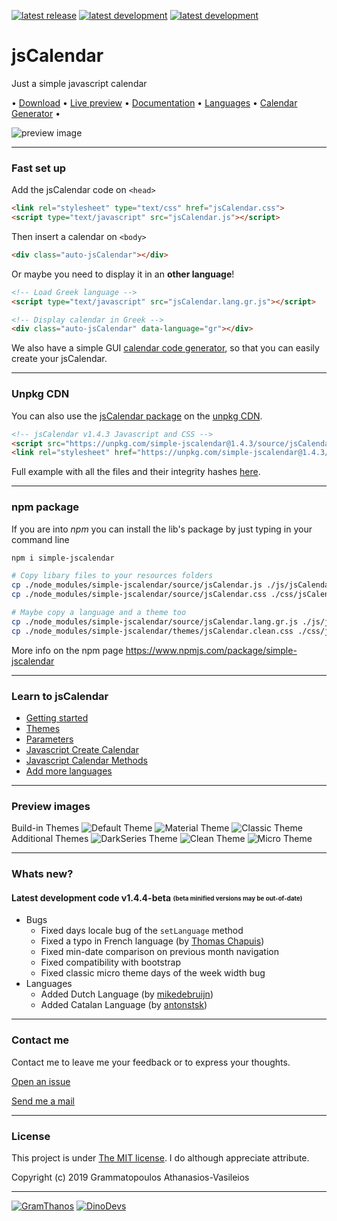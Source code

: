 [![latest release](https://img.shields.io/badge/latest%20release-v1.4.3-green.svg?style=flat-square)](https://github.com/GramThanos/jsCalendar/releases/latest)
[![latest development](https://img.shields.io/badge/latest%20development-v1.4.4-yellow.svg?style=flat-square)](https://github.com/GramThanos/jsCalendar#whats-new)
[![latest development](https://img.shields.io/badge/npm%20package-simple--jscalendar-red.svg?style=flat-square)](https://www.npmjs.com/package/simple-jscalendar)

# jsCalendar
Just a simple javascript calendar

 • [Download](https://github.com/GramThanos/jsCalendar/releases/latest) • [Live preview](https://gramthanos.github.io/jsCalendar/) • [Documentation](https://gramthanos.github.io/jsCalendar/docs.html) • [Languages](https://gramthanos.github.io/jsCalendar/docs.html#parameter-language) • [Calendar Generator](https://gramthanos.github.io/jsCalendar/generator.html) • 

![preview image](https://raw.githubusercontent.com/GramThanos/jsCalendar/master/preview/preview_default.png)


___


### Fast set up

Add the jsCalendar code on `<head>`

```html
<link rel="stylesheet" type="text/css" href="jsCalendar.css">
<script type="text/javascript" src="jsCalendar.js"></script>
```

Then insert a calendar on `<body>`

```html
<div class="auto-jsCalendar"></div>
```

Or maybe you need to display it in an **other language**!

```html
<!-- Load Greek language -->
<script type="text/javascript" src="jsCalendar.lang.gr.js"></script>

<!-- Display calendar in Greek -->
<div class="auto-jsCalendar" data-language="gr"></div>
```

We also have a simple GUI [calendar code generator](https://gramthanos.github.io/jsCalendar/generator.html), so that you can easily create your jsCalendar.


___

### Unpkg CDN

You can also use the [jsCalendar package](https://unpkg.com/simple-jscalendar/) on the [unpkg CDN](https://unpkg.com).

```html
<!-- jsCalendar v1.4.3 Javascript and CSS -->
<script src="https://unpkg.com/simple-jscalendar@1.4.3/source/jsCalendar.min.js" integrity="sha384-JqNLUzAxpw7zEu6rKS/TNPZ5ayCWPUY601zaig7cUEVfL+pBoLcDiIEkWHjl07Ot" crossorigin="anonymous"></script>
<link rel="stylesheet" href="https://unpkg.com/simple-jscalendar@1.4.3/source/jsCalendar.min.css" integrity="sha384-+OB2CadpqXIt7AheMhNaVI99xKH8j8b+bHC8P5m2tkpFopGBklD3IRvYjPekeWIJ" crossorigin="anonymous">
```

Full example with all the files and their integrity hashes [here](https://github.com/GramThanos/jsCalendar/blob/master/demos/cdn%20full%20demo.html).

___

### npm package

If you are into *npm* you can install the lib's package by just typing in your command line

```bash
npm i simple-jscalendar

# Copy libary files to your resources folders
cp ./node_modules/simple-jscalendar/source/jsCalendar.js ./js/jsCalendar.js
cp ./node_modules/simple-jscalendar/source/jsCalendar.css ./css/jsCalendar.css

# Maybe copy a language and a theme too
cp ./node_modules/simple-jscalendar/source/jsCalendar.lang.gr.js ./js/jsCalendar.lang.gr.js
cp ./node_modules/simple-jscalendar/themes/jsCalendar.clean.css ./css/jsCalendar.clean.css
```

More info on the npm page
https://www.npmjs.com/package/simple-jscalendar

___


### Learn to jsCalendar
- [Getting started](https://gramthanos.github.io/jsCalendar/docs.html#getting-started)
- [Themes](https://gramthanos.github.io/jsCalendar/docs.html#calendar-themes)
- [Parameters](https://gramthanos.github.io/jsCalendar/docs.html#calendar-themes)
- [Javascript Create Calendar](https://gramthanos.github.io/jsCalendar/docs.html#javascript-api-create)
- [Javascript Calendar Methods](https://gramthanos.github.io/jsCalendar/docs.html#javascript-api-create)
- [Add more languages](https://gramthanos.github.io/jsCalendar/docs.html#more-languages)

___


### Preview images
Build-in Themes
![Default Theme](https://raw.githubusercontent.com/GramThanos/jsCalendar/master/preview/preview_theme_default.png)
![Material Theme](https://raw.githubusercontent.com/GramThanos/jsCalendar/master/preview/preview_theme_material.png)
![Classic Theme](https://raw.githubusercontent.com/GramThanos/jsCalendar/master/preview/preview_theme_classic.png)
Additional Themes
![DarkSeries Theme](https://raw.githubusercontent.com/GramThanos/jsCalendar/master/preview/preview_theme_darkseries.png)
![Clean Theme](https://raw.githubusercontent.com/GramThanos/jsCalendar/master/preview/preview_theme_clean.png)
![Micro Theme](https://raw.githubusercontent.com/GramThanos/jsCalendar/master/preview/preview_theme_micro.png)


___


### Whats new?

#### Latest development code v1.4.4-beta <sub><sup>(beta minified versions may be out-of-date)</sub></sup>

 - Bugs
    - Fixed days locale bug of the `setLanguage` method
    - Fixed a typo in French language (by [Thomas Chapuis](https://github.com/amstr4d))
    - Fixed min-date comparison on previous month navigation
    - Fixed compatibility with bootstrap
    - Fixed classic micro theme days of the week width bug
 - Languages
    - Added Dutch Language (by [mikedebruijn](https://github.com/mikedebruijn))
    - Added Catalan Language (by [antonstsk](https://github.com/antonstsk))


___


### Contact me

Contact me to leave me your feedback or to express your thoughts.

[Open an issue](https://github.com/GramThanos/jsCalendar/issues)

[Send me a mail](mailto:gramthanos@gmail.com)


___


### License

This project is under [The MIT license](https://opensource.org/licenses/MIT).
I do although appreciate attribute.

Copyright (c) 2019 Grammatopoulos Athanasios-Vasileios

___

[![GramThanos](https://avatars2.githubusercontent.com/u/14858959?s=42&v=4)](https://github.com/GramThanos)
[![DinoDevs](https://avatars1.githubusercontent.com/u/17518066?s=42&v=4)](https://github.com/DinoDevs)
